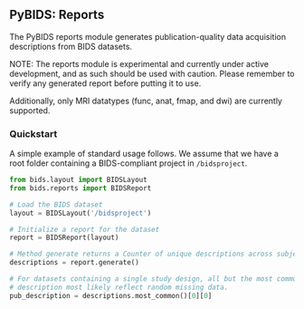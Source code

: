 ## PyBIDS: Reports

The PyBIDS reports module generates publication-quality data acquisition descriptions from BIDS datasets.

NOTE: The reports module is experimental and currently under active development, and as such should be used with caution.
Please remember to verify any generated report before putting it to use.

Additionally, only MRI datatypes (func, anat, fmap, and dwi) are currently supported.

### Quickstart

A simple example of standard usage follows. We assume that we have a root folder containing a BIDS-compliant project in `/bidsproject`.

```python
from bids.layout import BIDSLayout
from bids.reports import BIDSReport

# Load the BIDS dataset
layout = BIDSLayout('/bidsproject')

# Initialize a report for the dataset
report = BIDSReport(layout)

# Method generate returns a Counter of unique descriptions across subjects
descriptions = report.generate()

# For datasets containing a single study design, all but the most common
# description most likely reflect random missing data.
pub_description = descriptions.most_common()[0][0]
```

